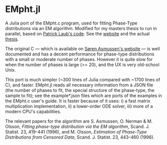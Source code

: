 # EMpht.jl

A Julia port of the EMpht.c program, used for fitting Phase-Type distributions via an EM algorithm. Modified for my masters thesis to run in parallel, based on [Patrick Laub's code](https://github.com/Pat-Laub/EMpht.jl). See the [website](https://bitcoin.aapelivuorinen.com/) and the actual [thesis](https://bitcoin.aapelivuorinen.com/thesis.pdf).

The original C — which is available on [Søren Asmussen's website](https://web.archive.org/web/20180617130551/http://home.math.au.dk/asmus/pspapers.html) — is well documented and has a decent performance for phase-type distributions with a small or moderate number of phases. However it is quite slow for when the number of phases is large (>= 20), and the UX is very old-school Unix. 

This port is much simpler (~300 lines of Julia compared with ~1700 lines of C), and faster. EMpht.jl reads all necessary information from a JSON file (the number of phases to fit, the special structure of the phase-type, the sample to fit); see the example*.json files which are ports of the examples in the EMpht.c user's guide. It is faster because of it uses: i) a fast matrix multiplication implementation, ii) a lower-order ODE solver, iii) more of a modern CPU's capabilities.

The relevant papers for the algorithm are  S. Asmussen, O. Nerman & M. Olsson, _Fitting phase-type distribution via the EM algorithm_, Scand. J. Statist. 23, 419-441 (1996), and M. Olsson, _Estimation of Phase-Type Distributions from Censored Data_, Scand. J. Statist. 23, 443-460 (1996).
